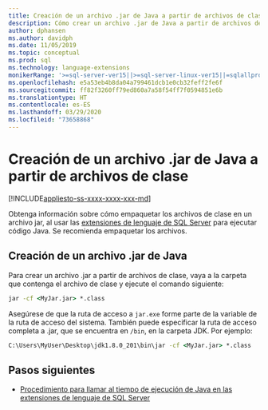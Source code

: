 ```yaml
---
title: Creación de un archivo .jar de Java a partir de archivos de clase
description: Cómo crear un archivo .jar de Java a partir de archivos de clase
author: dphansen
ms.author: davidph
ms.date: 11/05/2019
ms.topic: conceptual
ms.prod: sql
ms.technology: language-extensions
monikerRange: '>=sql-server-ver15||>=sql-server-linux-ver15||=sqlallproducts-allversions'
ms.openlocfilehash: e5a53eb4b8da04a799461dcb1e0cb32feff2fe6f
ms.sourcegitcommit: ff82f3260ff79ed860a7a58f54ff7f0594851e6b
ms.translationtype: HT
ms.contentlocale: es-ES
ms.lasthandoff: 03/29/2020
ms.locfileid: "73658868"
---
```

# <a name="create-a-java-jar-file-from-class-files"></a>Creación de un archivo .jar de Java a partir de archivos de clase
[!INCLUDE[appliesto-ss-xxxx-xxxx-xxx-md](../../includes/appliesto-ss-xxxx-xxxx-xxx-md.md)]

Obtenga información sobre cómo empaquetar los archivos de clase en un archivo jar, al usar las [extensiones de lenguaje de SQL Server](../language-extensions-overview.md) para ejecutar código Java. Se recomienda empaquetar los archivos.

## <a name="create-a-jar-file"></a>Creación de un archivo .jar de Java

Para crear un archivo .jar a partir de archivos de clase, vaya a la carpeta que contenga el archivo de clase y ejecute el comando siguiente:

```cmd
jar -cf <MyJar.jar> *.class
```

Asegúrese de que la ruta de acceso a `jar.exe` forme parte de la variable de la ruta de acceso del sistema. También puede especificar la ruta de acceso completa a .jar, que se encuentra en `/bin`, en la carpeta JDK. Por ejemplo:

```cmd
C:\Users\MyUser\Desktop\jdk1.8.0_201\bin\jar -cf <MyJar.jar> *.class
```

## <a name="next-steps"></a>Pasos siguientes

+ [Procedimiento para llamar al tiempo de ejecución de Java en las extensiones de lenguaje de SQL Server](../how-to/call-java-from-sql.md)